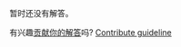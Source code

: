 
暂时还没有解答。

有兴趣[贡献你的解答](https://github.com/BFEdev/BFE.dev-solutions/blob/main/problem/serialize-and-deserialize-data-types-not-supported-in-json_zh.md)吗? [Contribute guideline](https://github.com/BFEdev/BFE.dev-solutions#how-to-contribute)
